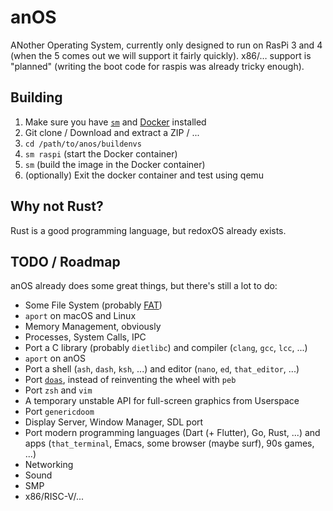 # anOS
ANother Operating System, currently only designed to run on RasPi 3 and 4
(when the 5 comes out we will support it fairly quickly). x86/… support is
"planned" (writing the boot code for raspis was already tricky enough).

## Building
1. Make sure you have [`sm`](https://github.com/chrissxYT/tools) and
[Docker](https://www.docker.com) installed
2. Git clone / Download and extract a ZIP / ...
3. `cd /path/to/anos/buildenvs`
4. `sm raspi` (start the Docker container)
5. `sm` (build the image in the Docker container)
6. (optionally) Exit the docker container and test using qemu

## Why not Rust?
Rust is a good programming language, but redoxOS already exists.

## TODO / Roadmap
anOS already does some great things, but there's still a lot to do:

* Some File System (probably [FAT](https://github.com/Ampless/afat))
* `aport` on macOS and Linux
* Memory Management, obviously
* Processes, System Calls, IPC
* Port a C library (probably `dietlibc`) and
compiler (`clang`, `gcc`, `lcc`, ...)
* `aport` on anOS
* Port a shell (`ash`, `dash`, `ksh`, ...) and
editor (`nano`, `ed`, `that_editor`, ...)
* Port [`doas`](https://github.com/Ampless/doas), instead of reinventing the
wheel with `peb`
* Port `zsh` and `vim`
* A temporary unstable API for full-screen graphics from Userspace
* Port `genericdoom`
* Display Server, Window Manager, SDL port
* Port modern programming languages (Dart (+ Flutter), Go, Rust, ...) and
apps (`that_terminal`, Emacs, some browser (maybe surf), 90s games, ...)
* Networking
* Sound
* SMP
* x86/RISC-V/...
